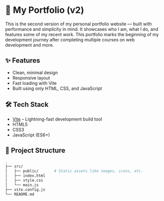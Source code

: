 # 💼 My Portfolio (v2)

This is the second version of my personal portfolio website — built with performance and simplicity in mind. It showcases who I am, what I do, and features some of my recent work.
This portfolio marks the beginning of my development journey after completing multiple courses on web development and more.

## ✨ Features

- Clean, minimal design
- Responsive layout
- Fast loading with Vite
- Built using only HTML, CSS, and JavaScript

## 🛠️ Tech Stack

- [Vite](https://vitejs.dev/) – Lightning-fast development build tool
- HTML5
- CSS3
- JavaScript (ES6+)

## 📁 Project Structure

```bash
.
├── src/
│   ├── public/       # Static assets like images, icons, etc.
│   ├── index.html
│   ├── style.css
│   └── main.js
├── vite.config.js
└── README.md
